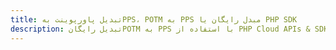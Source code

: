 ---title: تبدیل پاورپوینت بهPPS، POTM به PPS مبدل رایگان یا PHP SDKdescription: تبدیل رایگانPOTM به PPS با استفاده از PHP Cloud APIs & SDK. همچنین اسناد Microsoft PowerPoint را در Cloud ایجاد، ویرایش و رندر کنید.---